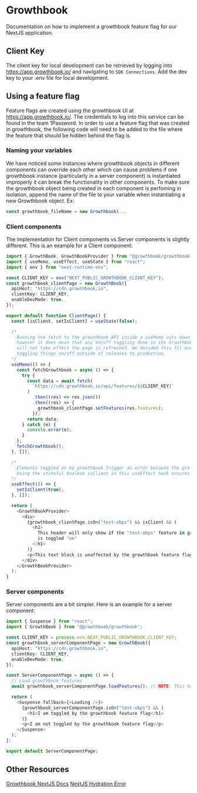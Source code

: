 # Growthbook

Documentation on how to implement a growthbook feature flag for our NextJS application.

## Client Key

The client key for local development can be retrieved by logging into https://app.growthbook.io/ and navigating to `SDK Connections`. Add the dev key to your .env file for local development.

## Using a feature flag

Feature flags are created using the growthbook UI at https://app.growthbook.io/. The credentials to log into this service can be found in the team 1Password.
In order to use a feature flag that was created in growthbook, the following code will need to be added to the file where the feature
that should be hidden behind the flag is.

### Naming your variables

We have noticed some instances where growthbook objects in different components can override each other which can cause problems if one growthbook instance (particularly in a server component) is instantiated improperly it can break the functionality in other components. To make sure the growthbook object being created in each component is perfoming in isolation, append the name of the file to your variable when instantiating a new Growthbook object.
Ex:

```typescript
const growthbook_fileName = new Growthbook(...
```

### Client components

The implementation for Client components vs Server components is slightly different. This is an example for a Client component:

```typescript
import { GrowthBook, GrowthBookProvider } from "@growthbook/growthbook-react";
import { useMemo, useEffect, useState } from "react";
import { env } from "next-runtime-env";

const CLIENT_KEY = env("NEXT_PUBLIC_GROWTHBOOK_CLIENT_KEY");
const growthbook_clientPage = new GrowthBook({
  apiHost: "https://cdn.growthbook.io",
  clientKey: CLIENT_KEY,
  enableDevMode: true,
});

export default function ClientPage() {
  const [isClient, setIsClient] = useState(false);

  /*
    Running the fetch to the growthbook API inside a useMemo cuts down on the amount of fetches done,
    however it does mean that any on/off toggling done in the Growthbook dashboard while a user is using the app
    will not take effect the page is refreshed. We decided this fit our use case, since we're unlikely to be
    toggling things on/off outside of releases to production.
  */
  useMemo(() => {
    const fetchGrowthbook = async () => {
      try {
        const data = await fetch(
          `https://cdn.growthbook.io/api/features/${CLIENT_KEY}`
        )
          .then((res) => res.json())
          .then((res) => {
            growthbook_clientPage.setFeatures(res.features);
          });
        return data;
      } catch (e) {
        console.error(e);
      }
    };
    fetchGrowthbook();
  }, []);

  /*
    Elements toggled on by growthbook trigger an error because the pre-rendered html does not match the final client html.
    Using the stateful boolean isClient in this useEffect hook ensures that the code toggled by growthbook is only rendered on the client & avoids the mismatch error.
  */
  useEffect(() => {
    setIsClient(true);
  }, []);

  return (
    <GrowthBookProvider>
      <div>
        {growthbook_clientPage.isOn("test-obps") && isClient && (
          <h1>
            This header will only show if the "test-obps" feature in growthbook
            is toggled "on"
          </h1>
        )}
        <p>This text block is unaffected by the growthbook feature flag</p>
      </div>
    </GrowthBookProvider>
  );
}
```

### Server components

Server components are a bit simpler. Here is an example for a server component:

```typescript
import { Suspense } from "react";
import { GrowthBook } from "@growthbook/growthbook";

const CLIENT_KEY = process.env.NEXT_PUBLIC_GROWTHBOOK_CLIENT_KEY;
const growthbook_serverComponentPage = new GrowthBook({
  apiHost: "https://cdn.growthbook.io",
  clientKey: CLIENT_KEY,
  enableDevMode: true,
});

const ServerComponentPage = async () => {
  // Load growthbook features
  await growthbook_serverComponentPage.loadFeatures(); // NOTE: This has to be added after the call to auth()

  return (
    <Suspense fallback={<Loading />}>
      {growthbook_serverComponentPage.isOn("test-obps") && (
        <h1>I am toggled by the growthbook feature flag</h1>
      )}
      <p>I am not toggled by the growthbook feature flag</p>
    </Suspense>
  );
};

export default ServerComponentPage;
```

## Other Resources

[Growthbook NextJS Docs](https://docs.growthbook.io/guide/nextjs-and-growthbook)
[NextJS Hydration Error](https://nextjs.org/docs/messages/react-hydration-error#solution-1-using-useeffect-to-run-on-the-client-only)

